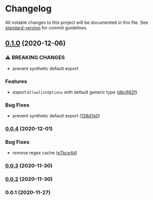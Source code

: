 # Changelog

All notable changes to this project will be documented in this file. See [standard-version](https://github.com/conventional-changelog/standard-version) for commit guidelines.

## [0.1.0](https://github.com/nuxt-contrib/allowlist/compare/v0.0.4...v0.1.0) (2020-12-06)


### ⚠ BREAKING CHANGES

* prevent synthetic default export

### Features

* export `AllowlistOptions` with default generic type ([dbc662f](https://github.com/nuxt-contrib/allowlist/commit/dbc662fd6d3aa76cbfbc2f249530839a9e65102b))


### Bug Fixes

* prevent synthetic default export ([138d7e0](https://github.com/nuxt-contrib/allowlist/commit/138d7e0c38b0a52fdb0eafcef8d9467e348cfcb3))

### [0.0.4](https://github.com/farnabaz/allowlist/compare/v0.0.3...v0.0.4) (2020-12-01)


### Bug Fixes

* remove regex cache ([e7bce4d](https://github.com/farnabaz/allowlist/commit/e7bce4dd1d21aeb52d1b991ae4fb72b487d29484))

### [0.0.3](https://github.com/farnabaz/allowlist/compare/v0.0.2...v0.0.3) (2020-11-30)

### [0.0.2](https://github.com/farnabaz/allowlist/compare/v0.0.1...v0.0.2) (2020-11-30)

### 0.0.1 (2020-11-27)
